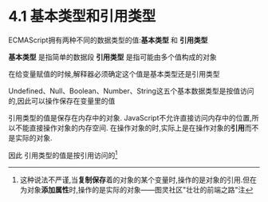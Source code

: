 # 4.1 基本类型和引用类型

ECMAScript拥有两种不同的数据类型的值:**基本类型** 和 **引用类型**

**基本类型** 是指简单的数据段
**引用类型** 是指可能由多个值构成的对象

在给变量赋值的时候,解释器必须确定这个值是基本类型还是引用类型

Undefined、Null、Boolean、Number、String这五个基本数据类型是按值访问的,因此可以操作保存在变量里的值

引用类型的值是保存在内存中的对象. JavaScript不允许直接访问内存中的位置,所以不能直接操作对象的内存空间.
在操作对象的时,实际上是在操作对象的**引用**而不是实际的对象.

因此 引用类型的值是按引用访问的[^1]

[^1]: 这种说法不严谨,当**复制保存**着的对象的某个变量时,操作的是对象的引用.但在为对象**添加属性**时,操作的是实际的对象——图灵社区"壮壮的前端之路"注

